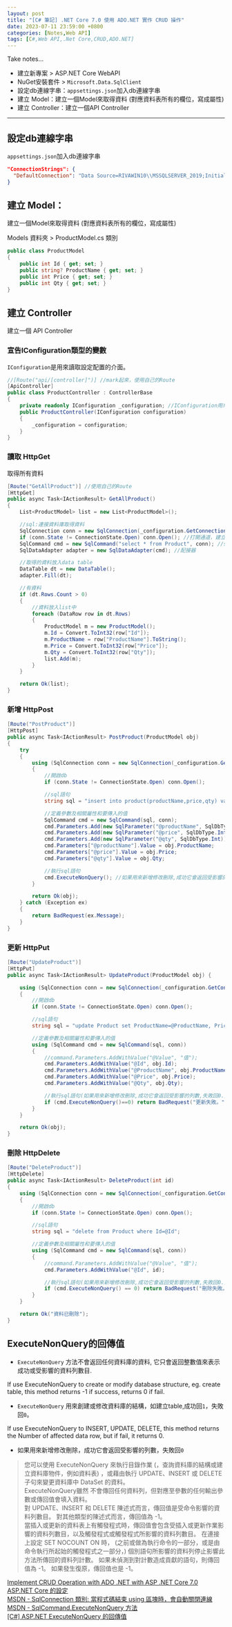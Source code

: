 ```yaml
---
layout: post
title: "[C# 筆記] .NET Core 7.0 使用 ADO.NET 實作 CRUD 操作"
date: 2023-07-11 23:59:00 +0800
categories: [Notes,Web API]
tags: [C#,Web API,.Net Core,CRUD,ADO.NET]
---
```


Take notes...       


- 建立新專案 > ASP.NET Core WebAPI
- NuGet安裝套件 > `Microsoft.Data.SqlClient`
- 設定db連線字串：`appsettings.json`加入db連線字串
- 建立 Model：建立一個Model來取得資料 (對應資料表所有的欄位，寫成屬性)
- 建立 Controller：建立一個API Controller

---

## 設定db連線字串
`appsettings.json`加入db連線字串

```json
"ConnectionStrings": {
  "DefaultConnection": "Data Source=RIVAWIN10\\MSSQLSERVER_2019;Initial Catalog=CRUDWithWebAPI;User ID=riva;Password=1234;Trust Server Certificate=True"
}
```

## 建立 Model：
建立一個Model來取得資料 (對應資料表所有的欄位，寫成屬性)        

Models 資料夾 > ProductModel.cs 類別

```c#
public class ProductModel
{
    public int Id { get; set; }
    public string? ProductName { get; set; }
    public int Price { get; set; }
    public int Qty { get; set; }
}
```

## 建立 Controller

建立一個 API Controller

### 宣告IConfiguration類型的變數

`IConfiguration`是用來讀取設定配置的介面。

```c#
//[Route("api/[controller]")] //mark起來，使用自己的Route
[ApiController]
public class ProductController : ControllerBase
{
    private readonly IConfiguration _configuration; //IConfiguration用來讀取設定配置的介面
    public ProductController(IConfiguration configuration)
    {
        _configuration = configuration;
    }
}
```

### 讀取 HttpGet

取得所有資料

```c#
[Route("GetAllProduct")] //使用自己的Route
[HttpGet]
public async Task<IActionResult> GetAllProduct()
{
    List<ProductModel> list = new List<ProductModel>();

    //sql:連接資料庫取得資料
    SqlConnection conn = new SqlConnection(_configuration.GetConnectionString("DefaultConnection")); //取得連線字串
    if (conn.State != ConnectionState.Open) conn.Open(); //打開通道，建立連線
    SqlCommand cmd = new SqlCommand("select * from Product", conn); //sql語句
    SqlDataAdapter adapter = new SqlDataAdapter(cmd); //配接器

    //取得的資料放入data table
    DataTable dt = new DataTable();
    adapter.Fill(dt);

    //有資料
    if (dt.Rows.Count > 0)
    {
        //資料放入list中
        foreach (DataRow row in dt.Rows)
        {
            ProductModel m = new ProductModel();
            m.Id = Convert.ToInt32(row["Id"]);
            m.ProductName = row["ProductName"].ToString();
            m.Price = Convert.ToInt32(row["Price"]);
            m.Qty = Convert.ToInt32(row["Qty"]);
            list.Add(m);
        }
    }

    return Ok(list);
}
```

### 新增 HttpPost

```c#
[Route("PostProduct")]
[HttpPost]
public async Task<IActionResult> PostProduct(ProductModel obj) 
{
    try
    {
        using (SqlConnection conn = new SqlConnection(_configuration.GetConnectionString("DefaultConnection")))
        {
            //開啟db
            if (conn.State != ConnectionState.Open) conn.Open();

            //sql語句
            string sql = "insert into product(productName,price,qty) values(@productName,@price,@qty)";

            //定義參數及相關屬性和要傳入的值
            SqlCommand cmd = new SqlCommand(sql, conn);
            cmd.Parameters.Add(new SqlParameter("@productName", SqlDbType.NVarChar));
            cmd.Parameters.Add(new SqlParameter("@price", SqlDbType.Int));
            cmd.Parameters.Add(new SqlParameter("@qty", SqlDbType.Int));
            cmd.Parameters["@productName"].Value = obj.ProductName;
            cmd.Parameters["@price"].Value = obj.Price;
            cmd.Parameters["@qty"].Value = obj.Qty;

            //執行sql語句
            cmd.ExecuteNonQuery(); //如果用來新增修改刪除,成功它會返回受影響的列數,失敗回0.
        }

        return Ok(obj);
    } catch (Exception ex)
    {
        return BadRequest(ex.Message);
    }
}
```

### 更新 HttpPut

```c#
[Route("UpdateProduct")]
[HttpPut]
public async Task<IActionResult> UpdateProduct(ProductModel obj) {

    using (SqlConnection conn = new SqlConnection(_configuration.GetConnectionString("DefaultConnection"))) 
    {
        //開啟db
        if (conn.State != ConnectionState.Open) conn.Open();

        //sql語句
        string sql = "update Product set ProductName=@ProductName, Price= @Price, Qty=@Qty where Id=@Id";

        //定義參數及相關屬性和要傳入的值
        using (SqlCommand cmd = new SqlCommand(sql, conn)) 
        {
            //command.Parameters.AddWithValue("@Value", "值");
            cmd.Parameters.AddWithValue("@Id", obj.Id);
            cmd.Parameters.AddWithValue("@ProductName", obj.ProductName);
            cmd.Parameters.AddWithValue("@Price", obj.Price);
            cmd.Parameters.AddWithValue("@Qty", obj.Qty);

            //執行sql語句(如果用來新增修改刪除,成功它會返回受影響的列數,失敗回0.)
            if (cmd.ExecuteNonQuery()==0) return BadRequest("更新失敗。");
        }
    }

    return Ok(obj);
}
```

### 刪除 HttpDelete

```c#
[Route("DeleteProduct")]
[HttpDelete]
public async Task<IActionResult> DeleteProduct(int id) 
{
    using (SqlConnection conn = new SqlConnection(_configuration.GetConnectionString("DefaultConnection")))
    {
        //開啟db
        if (conn.State != ConnectionState.Open) conn.Open();

        //sql語句
        string sql = "delete from Product where Id=@Id";

        //定義參數及相關屬性和要傳入的值
        using (SqlCommand cmd = new SqlCommand(sql, conn))
        {
            //command.Parameters.AddWithValue("@Value", "值");
            cmd.Parameters.AddWithValue("@Id", id);

            //執行sql語句(如果用來新增修改刪除,成功它會返回受影響的列數,失敗回0.)
            if (cmd.ExecuteNonQuery() == 0) return BadRequest("刪除失敗。");
        }
    }

    return Ok("資料已刪除");
}
```


## ExecuteNonQuery的回傳值

- `ExecuteNonQuery` 方法不會返回任何資料庫的資料, 它只會返回整數值來表示成功或受影響的資料列數目.       

If use ExecuteNonQuery to create or modify database structure, eg. create table, this method returns -1 if success, returns 0 if fail.      

- `ExecuteNonQuery` 用來創建或修改資料庫的結構，如建立table,成功回`1`，失敗回`0`。      

If use ExecuteNonQuery to INSERT, UPDATE, DELETE, this method returns the Number of affected data row, but if fail, it returns 0.       

- 如果用來新增修改刪除，成功它會返回受影響的列數，失敗回`0`


> 您可以使用 ExecuteNonQuery 來執行目錄作業 (，查詢資料庫的結構或建立資料庫物件，例如資料表) ，或藉由執行 UPDATE、INSERT 或 DELETE 子句來變更資料庫中 DataSet 的資料。      
> ExecuteNonQuery雖然 不會傳回任何資料列，但對應至參數的任何輸出參數或傳回值會填入資料。        
> 對 UPDATE、INSERT 和 DELETE 陳述式而言，傳回值是受命令影響的資料列數目。 對其他類型的陳述式而言，傳回值為 -1。        
> 當插入或更新的資料表上有觸發程式時，傳回值會包含受插入或更新作業影響的資料列數目，以及觸發程式或觸發程式所影響的資料列數目。 
> 在連接上設定 SET NOCOUNT ON 時， (之前或做為執行命令的一部分，或是由命令執行所起始的觸發程式之一部分，) 個別語句所影響的資料列停止影響此方法所傳回的資料列計數。 如果未偵測到對計數造成貢獻的語句，則傳回值為 -1。 如果發生復原，傳回值也是 -1。



[Implement CRUD Operation with ADO .NET with ASP .NET Core 7.0](https://www.youtube.com/watch?v=0O_nitsEJW0)        
[ASP.NET Core 的設定](https://learn.microsoft.com/zh-tw/aspnet/core/fundamentals/configuration/?view=aspnetcore-8.0)        
[MSDN - SqlConnection 類別: 當程式碼結束 using 區塊時，會自動關閉連線](https://learn.microsoft.com/zh-tw/dotnet/api/system.data.sqlclient.sqlconnection?view=dotnet-plat-ext-8.0)       
[MSDN - SqlCommand.ExecuteNonQuery 方法](https://learn.microsoft.com/zh-tw/dotnet/api/microsoft.data.sqlclient.sqlcommand.executenonquery?view=sqlclient-dotnet-standard-5.1)       
[[C#] ASP.NET ExecuteNonQuery 的回傳值 ](https://charleslin74.pixnet.net/blog/post/445312541-%5Bc%23%5D-asp.net-executenonquery-的回傳值)
